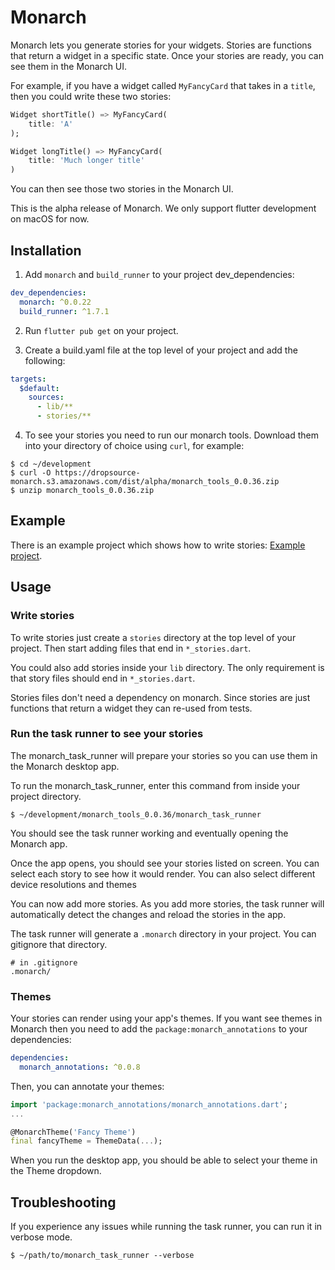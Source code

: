 # Monarch

Monarch lets you generate stories for your widgets. Stories are 
functions that return a widget in a specific state. Once your stories
are ready, you can see them in the Monarch UI.

For example, if you have a widget called `MyFancyCard` that takes in a `title`, 
then you could write these two stories:

```dart
Widget shortTitle() => MyFancyCard(
    title: 'A'
);

Widget longTitle() => MyFancyCard(
    title: 'Much longer title'
)
```

You can then see those two stories in the Monarch UI.

This is the alpha release of Monarch. We only support flutter 
development on macOS for now.

## Installation
1. Add `monarch` and `build_runner` to your project dev_dependencies:
```yaml
dev_dependencies:
  monarch: ^0.0.22
  build_runner: ^1.7.1
```

2. Run `flutter pub get` on your project.

3. Create a build.yaml file at the top level of your project and add the 
following:
```yaml
targets:
  $default:
    sources:
      - lib/**
      - stories/**
```

4. To see your stories you need to run our monarch tools. Download them into
your directory of choice using `curl`, for example:

```
$ cd ~/development
$ curl -O https://dropsource-monarch.s3.amazonaws.com/dist/alpha/monarch_tools_0.0.36.zip
$ unzip monarch_tools_0.0.36.zip
```

## Example
There is an example project which shows how to write stories: 
[Example project](https://github.com/Dropsource/monarch/tree/master/example).

## Usage

### Write stories
To write stories just create a `stories` directory at the top level of your 
project. Then start adding files that end in `*_stories.dart`.

You could also add stories inside your `lib` directory. The only requirement 
is that story files should end in `*_stories.dart`.

Stories files don't need a dependency on monarch. Since stories 
are just functions that return a widget they can re-used from tests.


### Run the task runner to see your stories
The monarch_task_runner will prepare your stories so you can use them in the 
Monarch desktop app.

To run the monarch_task_runner, enter this command from inside your project 
directory.
```
$ ~/development/monarch_tools_0.0.36/monarch_task_runner
```
You should see the task runner working and eventually opening the Monarch app.

Once the app opens, you should see your stories listed on screen. You can 
select each story to see how it would render. You can also select different 
device resolutions and themes

You can now add more stories. As you add more stories, the task runner will 
automatically detect the changes and reload the stories in the app.

The task runner will generate a `.monarch` directory in your project. You
can gitignore that directory.
```
# in .gitignore
.monarch/
```


### Themes
Your stories can render using your app's themes. If you want see themes in 
Monarch then you need to add the 
`package:monarch_annotations` to your dependencies:
```yaml
dependencies:
  monarch_annotations: ^0.0.8
``` 
Then, you can annotate your themes:
```dart
import 'package:monarch_annotations/monarch_annotations.dart';
...

@MonarchTheme('Fancy Theme')
final fancyTheme = ThemeData(...);
```
When you run the desktop app, you should be able to select your theme in the 
Theme dropdown.

## Troubleshooting
If you experience any issues while running the task runner, you can run it in 
verbose mode.
```
$ ~/path/to/monarch_task_runner --verbose
```

